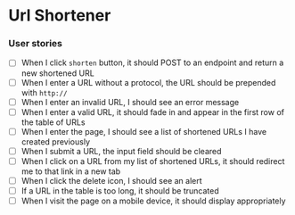 # Url Shortener

### User stories
- [ ] When I click `shorten` button, it should POST to an endpoint and return a new shortened URL
- [ ] When I enter a URL without a protocol, the URL should be prepended with `http://`
- [ ] When I enter an invalid URL, I should see an error message
- [ ] When I enter a valid URL, it should fade in and appear in the first row of the table of URLs
- [ ] When I enter the page, I should see a list of shortened URLs I have created previously
- [ ] When I submit a URL, the input field should be cleared
- [ ] When I click on a URL from my list of shortened URLs, it should redirect me to that link in a new tab
- [ ] When I click the delete icon, I should see an alert
- [ ] If a URL in the table is too long, it should be truncated
- [ ] When I visit the page on a mobile device, it should display appropriately
